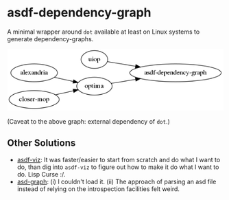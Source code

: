 # asdf-dependency-graph

A minimal wrapper around `dot` available at least on Linux systems to generate dependency-graphs.

![asdf-dependency-graph.png](./asdf-dependency-graph.png?raw=true)

(Caveat to the above graph: external dependency of `dot`.)

## Other Solutions

- [asdf-viz](https://github.com/guicho271828/asdf-viz): It was faster/easier to start from scratch and do what I want to do, than dig into `asdf-viz` to figure out how to make it do what I want to do. Lisp Curse :/.
- [asd-graph](https://github.com/ioannad/asd-graph): (i) I couldn't load it. (ii) The approach of parsing an asd file instead of relying on the introspection facilities felt weird.


